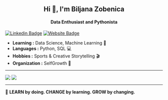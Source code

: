 <h2 align="center"> Hi 👋, I'm Biljana Zobenica </h2>
<h4 align="center">Data Enthusiast and Pythonista</h4>

[![Linkedin Badge](https://img.shields.io/badge/-Biljana_Zobenica-blue?style=flat-square&logo=Linkedin&logoColor=white&link=https://www.linkedin.com/in/biljana-data-enthusiast//)](https://www.linkedin.com/in/biljana-data-enthusiast/) [![Website Badge](https://img.shields.io/badge/Biljana_Zobenica-FA243C?style=flat-square&logo=Github&logoColor=white)](https://biljana-zobenica.github.io/)

-  **Learning :** Data Science, Machine Learning :space_invader: 
-  **Languages :** Python, SQL :computer:
-  **Hobbies :** Sports & Creative Storytelling :clapper:
-  **Organization :** SelfGrowth :green_apple:

---------------------------------------------------------------------------------------------------------------------------------------------------------------------------------


<a>
  <img align="top" src="https://github-readme-stats.vercel.app/api/top-langs/?username=biljana-zobenica" />
</a>
<a>
  <img align="top" src="https://github-readme-stats.vercel.app/api?username=biljana-zobenica&show_icons=true&locale=en" />
</a>


---------------------------------------------------------------------------------------------------------------------------------------------------------------------------------

🚀 **LEARN by doing. CHANGE by learning. GROW by changing.**

